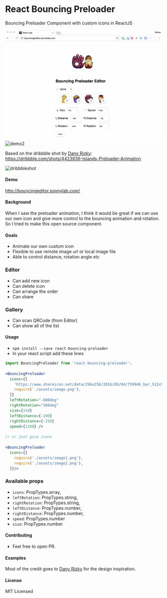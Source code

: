 # React Bouncing Preloader

Bouncing Preloader Component with custom icons in ReactJS

![demo](demo.gif)
![demo2](demogallery.gif)

Based on the dribbble shot by [Dany Rizky](https://dribbble.com/danyrizkyw):
https://dribbble.com/shots/4423936-Islands-Preloader-Animation

![dribbbleshot](https://cdn.dribbble.com/users/191647/screenshots/4423936/dribbble-shot.gif)

#### Demo

http://bouncingeditor.sonnylab.com/

#### Background

When I saw the preloader animation, I think it would be great if we can use our own icon and give more control to the bouncing animation and rotation. So I tried to make this open source component.

#### Goals

* Animate our own custom icon
* Flexible to use remote image url or local image file
* Able to control distance, rotation angle etc

### Editor

* Can add new icon
* Can delete icon
* Can arrange the order
* Can share

### Gallery

* Can scan QRCode (from Editor)
* Can show all of the list

#### Usage

* `npm install --save react-bouncing-preloader`
* In your react script add these lines

```jsx
import BouncingPreloader from 'react-bouncing-preloader';

<BouncingPreloader
  icons={[
    'https://www.shareicon.net/data/256x256/2016/05/04/759946_bar_512x512.png',
    require('./assets/image.png'),
  ]}
  leftRotation="-680deg"
  rightRotation="360deg"
  size={150}
  leftDistance={-180}
  rightDistance={-250}
  speed={1200} />

// or just give icons

<BouncingPreloader
  icons={[
    require('./assets/image1.png'),
    require('./assets/image2.png'),
  ]}/>
```

### Available props

* `icons`: PropTypes.array,
* `leftRotation`: PropTypes.string,
* `rightRotation`: PropTypes.string,
* `leftDistance`: PropTypes.number,
* `rightDistance`: PropTypes.number,
* `speed`: PropTypes.number
* `size`: PropTypes.number

#### Contributing

* Feel free to open PR.

#### Examples

Most of the credit goes to [Dany Rizky](https://dribbble.com/danyrizkyw) for the design inspiration.

#### License

MIT Licensed
